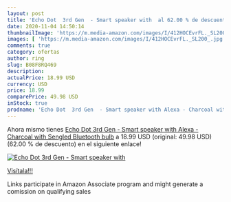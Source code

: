 ```yaml
---
layout: post
title: 'Echo Dot  3rd Gen  - Smart speaker with  al 62.00 % de descuento'
date: 2020-11-04 14:50:14
thumbnailImage: 'https://m.media-amazon.com/images/I/412HOCEvrFL._SL200_.jpg'
images: [ 'https://m.media-amazon.com/images/I/412HOCEvrFL._SL200_.jpg' ]
comments: true
category: ofertas
author: ring
slug: B08F8RQ469
description:
actualPrice: 18.99 USD
currency: USD
price: 18.99
comparePrice: 49.98 USD
inStock: true
prodname: 'Echo Dot  3rd Gen  - Smart speaker with Alexa - Charcoal with Sengled Bluetooth bulb'
---
```


Ahora mismo tienes [Echo Dot  3rd Gen  - Smart speaker with Alexa - Charcoal with Sengled Bluetooth bulb](https://www.amazon.com/dp/B08F8RQ469/?tag=tolees-20) a 18.99 USD (original: 49.98 USD) (62.00 %  de descuento) en el siguiente enlace!

[![Echo Dot  3rd Gen  - Smart speaker with ](https://m.media-amazon.com/images/I/412HOCEvrFL._SL200_.jpg)](https://www.amazon.com/dp/B08F8RQ469/?tag=tolees-20)

[Visítala!!!](https://www.amazon.com/dp/B08F8RQ469/?tag=tolees-20)

Links participate in Amazon Associate program and might generate a comission on qualifying sales
